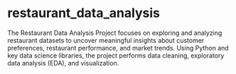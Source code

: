 # restaurant_data_analysis
The Restaurant Data Analysis Project focuses on exploring and analyzing restaurant datasets to uncover meaningful insights about customer preferences, restaurant performance, and market trends. Using Python and key data science libraries, the project performs data cleaning, exploratory data analysis (EDA), and visualization.
